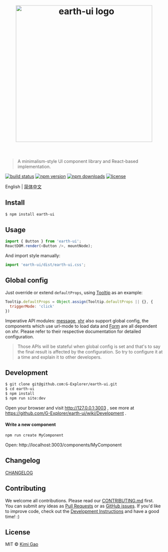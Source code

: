<h1 align="center">
    <img width="436" src="https://user-images.githubusercontent.com/12554487/40153405-4784fd0e-59bc-11e8-893e-946b246b6076.jpg" alt="earth-ui logo">
    <br>
    <br>
</h1>

> A minimalism-style UI component library and React-based implementation.

[![build status][travis-image]][travis-url]
[![npm version][npm-version-image]][npm-version-url]
[![npm downloads][npm-downloads-image]][npm-downloads-url]
[![license][license-image]][license-url]

English | [简体中文][zh-CN-url]

## Install

```bash
$ npm install earth-ui
```


## Usage

```js
import { Button } from 'earth-ui';
ReactDOM.render(<Button />, mountNode);
```

And import style manually:

```js
import 'earth-ui/dist/earth-ui.css';
```

## Global config

Just override or extend `defaultProps`, using [Tooltip](https://ui.muwenzi.com/components/Tooltip) as an example:

```js
Tooltip.defaultProps = Object.assign(Tooltip.defaultProps || {}, {
  triggerMode: 'click'
})
```

Imperative API modules: [message](https://ui.muwenzi.com/components/message), [xhr](https://ui.muwenzi.com/components/xhr) also support global config, the components which use url-mode to load data and [Form](https://ui.muwenzi.com/components/Form) are all dependent on xhr. Please refer to their respective documentation for detailed configuration.

> Those APIs will be stateful when global config is set and that's to say the final result is affected by the configuration. So try to configure it at a time and explain it to other developers.

## Development

```bash
$ git clone git@github.com:G-Explorer/earth-ui.git
$ cd earth-ui
$ npm install
$ npm run site:dev
```

Open your browser and visit http://127.0.0.1:3003 , see more at https://github.com/G-Explorer/earth-ui/wiki/Development .

#### Write a new component

```sh
npm run create MyComponent
```
Open: http://localhost:3003/components/MyComponent


## Changelog

[CHANGELOG](https://ui.muwenzi.com/changelog)

## Contributing

We welcome all contributions. Please read our [CONTRIBUTING.md](https://github.com/G-Explorer/earth-ui/blob/master/.github/CONTRIBUTING.md) first. You can submit any ideas as [Pull Requests](https://github.com/G-Explorer/earth-ui/pulls) or as [GitHub issues](https://github.com/G-Explorer/earth-ui/issues). If you'd like to improve code, check out the [Development Instructions](https://github.com/G-Explorer/earth-ui/wiki/Development) and have a good time! :)

## License

MIT © [Kimi Gao](https://github.com/muwenzi)

[travis-url]: https://travis-ci.org/G-Explorer/earth-ui
[travis-image]: https://img.shields.io/travis/G-Explorer/earth-ui/master.svg?style=flat-square

[npm-version-url]: https://www.npmjs.com/package/earth-ui
[npm-version-image]: https://img.shields.io/npm/v/earth-ui.svg?style=flat-square

[npm-downloads-url]: https://www.npmjs.com/package/earth-ui
[npm-downloads-image]: https://img.shields.io/npm/dt/earth-ui.svg?style=flat-square

[license-url]: https://github.com/G-Explorer/earth-ui/blob/master/LICENSE
[license-image]: https://img.shields.io/github/license/G-Explorer/earth-ui.svg?style=flat-square

[zh-CN-url]: https://github.com/G-Explorer/earth-ui/blob/master/README.zh-CN.md
